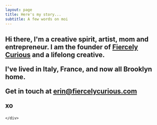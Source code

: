 ```yaml
---
layout: page
title: Here's my story...
subtitle: A few words on moi
---
```


<div class="aboutcontent">

<h2>Hi there, I'm a creative spirit, artist, mom and entrepreneur.  I am the founder of <a href="http://www.fiercelycurious.com">Fiercely Curious</a> and a lifelong creative.

I've lived in Italy, France, and now all Brooklyn home.

Get in touch at erin@fiercelycurious.com

xo </h2>

    </div>
